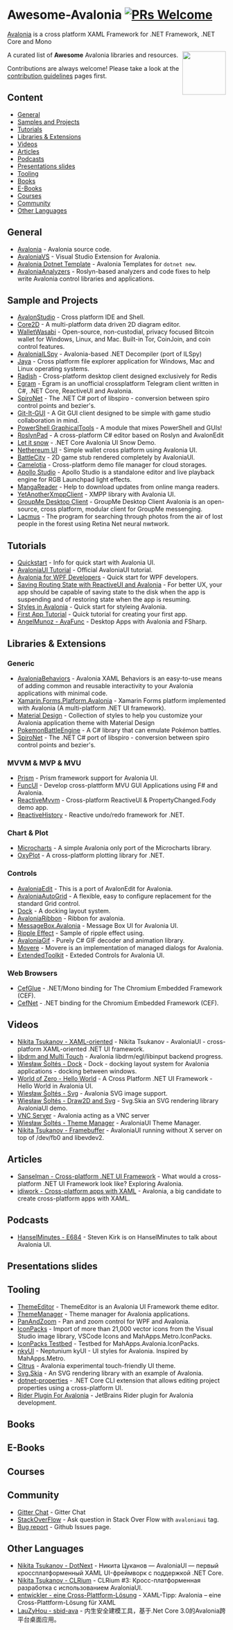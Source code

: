 # Awesome-Avalonia [![PRs Welcome](https://img.shields.io/badge/PRs-welcome-brightgreen.svg?style=flat-square)](http://makeapullrequest.com) 

[Avalonia](https://github.com/AvaloniaUI/Avalonia) is a cross platform XAML Framework for .NET Framework, .NET Core and Mono

[<img src="https://avatars2.githubusercontent.com/u/14075148?s=200&v=4" align="right" width="100">](https://avaloniaui.net/)

A curated list of **Awesome** Avalonia libraries and resources.

Contributions are always welcome! Please take a look at the [contribution guidelines](https://github.com/AvaloniaCommunity/awesome-avalonia/blob/master/CONTRIBUTING.md) pages first.

## Content

* [General](#general)
* [Samples and Projects](#samples-and-projects)
* [Tutorials](#tutorials)
* [Libraries & Extensions](#libraries--extensions)
* [Videos](#videos)
* [Articles](#articles)
* [Podcasts](#podcasts)
* [Presentations slides](#presentations-slides)
* [Tooling](#tooling)
* [Books](#books)
* [E-Books](#e-books)
* [Courses](#courses)
* [Community](#community)
* [Other Languages](#other-languages)


## General
- [Avalonia](https://github.com/AvaloniaUI/Avalonia) - Avalonia source code.
- [AvaloniaVS](https://github.com/AvaloniaUI/AvaloniaVS) - Visual Studio Extension for Avalonia.
- [Avalonia Dotnet Template](https://github.com/AvaloniaUI/avalonia-dotnet-templates) - Avalonia Templates for `dotnet new`.
- [AvaloniaAnalyzers](https://github.com/AvaloniaUI/AvaloniaAnalyzers) - Roslyn-based analyzers and code fixes to help write Avalonia control libraries and applications. 

## Sample and Projects
- [AvalonStudio](https://github.com/VitalElement/AvalonStudio) - Cross platform IDE and Shell.
- [Core2D](https://github.com/wieslawsoltes/Core2D) - A multi-platform data driven 2D diagram editor.
- [WalletWasabi](https://github.com/zkSNACKs/WalletWasabi) - Open-source, non-custodial, privacy focused Bitcoin wallet for Windows, Linux, and Mac. Built-in Tor, CoinJoin, and coin control features.
- [AvaloniaILSpy](https://github.com/icsharpcode/AvaloniaILSpy) - Avalonia-based .NET Decompiler (port of ILSpy)
- [Jaya](https://github.com/waliarubal/Jaya) - Cross platform file explorer application for Windows, Mac and Linux operating systems.
- [Radish](https://github.com/rbmkio/radish) - Cross-platform desktop client designed exclusively for Redis
- [Egram](https://github.com/egramtel/egram.tel) - Egram is an unofficial crossplatform Telegram client written in C#, .NET Core, ReactiveUI and Avalonia.
- [SpiroNet](https://github.com/wieslawsoltes/SpiroNet) - The .NET C# port of libspiro - conversion between spiro control points and bezier's.
- [Git-It-GUI](https://github.com/reignstudios/Git-It-GUI) - A Git GUI client designed to be simple with game studio collaboration in mind.
- [PowerShell GraphicalTools](https://github.com/PowerShell/GraphicalTools) - A module that mixes PowerShell and GUIs!
- [RoslynPad](https://github.com/aelij/RoslynPad) - A cross-platform C# editor based on Roslyn and AvalonEdit
- [Let it snow](https://github.com/ptupitsyn/let-it-snow) - .NET Core Avalonia UI Snow Demo.
- [Nethereum UI](https://github.com/Nethereum/Nethereum.UI.Desktop) - Simple wallet cross platform using Avalonia UI.
- [BattleCity](https://github.com/kekekeks/Avalonia.BattleCity) - 2D game stub rendered completely by AvaloniaUI.
- [Camelotia](https://github.com/worldbeater/Camelotia) - Cross-platform demo file manager for cloud storages.
- [Apollo Studio](https://github.com/mat1jaczyyy/apollo-studio) - Apollo Studio is a standalone editor and live playback engine for RGB Launchpad light effects.
- [MangaReader](https://github.com/MonkAlex/MangaReader) - Help to download updates from online manga readers.
- [YetAnotherXmppClient](https://github.com/jfechn/YetAnotherXmppClient) - XMPP library with Avalonia UI.
- [GroupMe Desktop Client](https://github.com/alexdillon/GroupMeClientAvalonia) - GroupMe Desktop Client Avalonia is an open-source, cross platform, modular client for GroupMe messenging.
- [Lacmus](https://github.com/lacmus-foundation/lacmus-app) - The program for searching through photos from the air of lost people in the forest using Retina Net neural nwtwork.

## Tutorials
- [Quickstart](https://avaloniaui.net/docs/quickstart/) - Info for quick start with Avalonia UI.
- [AvaloniaUI Tutorial](https://avaloniaui.net/docs/tutorial/) - Official AvaloniaUI tutorial.
- [Avalonia for WPF Developers](https://avaloniaui.net/docs/quickstart/from-wpf) - Quick start for WPF developers.
- [Saving Routing State with ReactiveUI and Avalonia](https://habr.com/en/post/462307/) - For better UX, your app should be capable of saving state to the disk when the app is suspending and of restoring state when the app is resuming.
- [Styles in Avalonia](https://habr.com/en/post/471342/) - Quick start for styleing Avalonia.
- [First App Tutorial](https://habr.com/en/post/470101/) - Quick tutorial for creating your first app.
- [AngelMunoz - AvaFunc](https://dev.to/tunaxor/desktop-apps-with-avalonia-and-fsharp-4n21) - Desktop Apps with Avalonia and FSharp.

## Libraries & Extensions

### Generic
- [AvaloniaBehaviors](https://github.com/wieslawsoltes/AvaloniaBehaviors) - Avalonia XAML Behaviors is an easy-to-use means of adding common and reusable interactivity to your Avalonia applications with minimal code.
- [Xamarin.Forms.Platform.Avalonia](https://github.com/zhongzf/Xamarin.Forms.Platform.Avalonia) - Xamarin Forms platform implemented with Avalonia (A multi-platform .NET UI framework).
- [Material Design](https://github.com/CreateLab/material.avalonia) - Collection of styles to help you customize your Avalonia application theme with Material Design
- [PokemonBattleEngine](https://github.com/Kermalis/PokemonBattleEngine) - A C# library that can emulate Pokémon battles.
- [SpiroNet](https://github.com/wieslawsoltes/SpiroNet) - The .NET C# port of libspiro - conversion between spiro control points and bezier's.

### MVVM & MVP & MVU
- [Prism](https://github.com/AvaloniaCommunity/Prism.Avalonia) - Prism framework support for Avalonia UI.
- [FuncUI](https://github.com/AvaloniaCommunity/Avalonia.FuncUI) - Develop cross-plattform MVU GUI Applications using F# and Avalonia.
- [ReactiveMvvm](https://github.com/worldbeater/ReactiveMvvm) - Cross-platform ReactiveUI & PropertyChanged.Fody demo app.
- [ReactiveHistory](https://github.com/wieslawsoltes/ReactiveHistory) - Reactive undo/redo framework for .NET.

### Chart & Plot
- [Microcharts](https://github.com/AvaloniaCommunity/Avalonia.Microcharts) - A simple Avalonia only port of the Microcharts library.
- [OxyPlot](https://github.com/oxyplot/oxyplot-avalonia) - A cross-platform plotting library for .NET.

### Controls
- [AvaloniaEdit](https://github.com/AvaloniaUI/AvaloniaEdit) - This is a port of AvalonEdit for Avalonia.
- [AvaloniaAutoGrid](https://github.com/AvaloniaUI/AvaloniaAutoGrid) - A flexible, easy to configure replacement for the standard Grid control.
- [Dock](https://github.com/wieslawsoltes/Dock) - A docking layout system.
- [AvaloniaRibbon](https://github.com/amazerol/AvaloniaRibbon) - Ribbon for avalonia.
- [MessageBox.Avalonia](https://github.com/CreateLab/MessageBox.Avalonia) - Message Box UI for Avalonia UI.
- [Ripple Effect](https://github.com/Roflyanochka/AvaloniaRipple) - Sample of ripple effect using.
- [AvaloniaGif](https://github.com/jmacato/AvaloniaGif) - Purely C# GIF decoder and animation library.
- [Movere](https://github.com/jp2masa/Movere) - Movere is an implementation of managed dialogs for Avalonia.
- [ExtendedToolkit](https://github.com/mameolan/Avalonia.ExtendedToolkit) - Exteded Controls for Avalonia UI.

### Web Browsers
- [CefGlue](https://gitlab.com/joaompneves/cefglue) - .NET/Mono binding for The Chromium Embedded Framework (CEF).
- [CefNet](https://github.com/CefNet/CefNet) - .NET binding for the Chromium Embedded Framework (CEF).

## Videos
- [Nikita Tsukanov - XAML-oriented](https://www.youtube.com/watch?v=DLHhZJkSqWk) - Nikita Tsukanov - AvaloniaUI - cross-platform XAML-oriented .NET UI framework.
- [libdrm and Multi Touch](https://www.youtube.com/watch?v=t8Ww17iPdqs) - Avalonia libdrm/egl/libinput backend progress.
- [Wiesław Šoltés - Dock](https://www.youtube.com/watch?v=KHH23BFgU30) - Dock - docking layout system for Avalonia applications - docking between windows.
- [World of Zero - Hello World](https://www.youtube.com/watch?v=rho26Ik30D4) - A Cross Platform .NET UI Framework - Hello World in Avalonia UI.
- [Wiesław Šoltés - Svg](https://www.youtube.com/watch?v=UHmlfBMq6W4) - Avalonia SVG image support.
- [Wiesław Šoltés - Draw2D and Svg](https://www.youtube.com/watch?v=6hnVwWOeOt8) - Svg.Skia an SVG rendering library AvaloniaUI demo.
- [VNC Server](https://www.youtube.com/watch?v=HAyHIvSzweM) - Avalonia acting as a VNC server
- [Wiesław Šoltés - Theme Manager](https://www.youtube.com/watch?v=btsaMx9rI_I) - AvaloniaUI Theme Manager.
- [Nikita Tsukanov - Framebuffer](https://www.youtube.com/watch?v=NkTPfBfDmtA) - AvaloniaUI running without X server on top of /dev/fb0 and libevdev2.

## Articles
- [Sanselman - Cross-platform .NET UI Framework](https://www.hanselman.com/blog/WhatWouldACrossplatformNETUIFrameworkLookLikeExploringAvalonia.aspx) - What would a cross-platform .NET UI Framework look like? Exploring Avalonia.
- [idiwork - Cross-platform apps with XAML](https://www.idiwork.com/avalonia-a-big-candidate-to-create-crossplatform-apps-with-xaml/) - Avalonia, a big candidate to create cross-platform apps with XAML.

## Podcasts
- [HanselMinutes - E684](https://www.hanselminutes.com/684/avalonia-is-a-cross-platform-xaml-framework-for-net-framework-net-core-and-mono-with-steve) - Steven Kirk is on HanselMinutes to talk about Avalonia UI.


## Presentations slides


## Tooling
- [ThemeEditor](https://github.com/wieslawsoltes/ThemeEditor) - ThemeEditor is an Avalonia UI Framework theme editor.
- [ThemeManager](https://github.com/wieslawsoltes/Avalonia.ThemeManager) - Theme manager for Avalonia applications.
- [PanAndZoom](https://github.com/wieslawsoltes/PanAndZoom) - Pan and zoom control for WPF and Avalonia.
- [IconPacks](https://github.com/ahopper/Avalonia.IconPacks) - Import of more than 21,000 vector icons from the Visual Studio image library, VSCode Icons and MahApps.Metro.IconPacks.
- [IconPacks Testbed](https://github.com/punker76/MahApps.Avalonia.IconPacks.Testbed) - Testbed for MahApps.Avalonia.IconPacks.
- [nkyUI](https://github.com/0xFireball/nkyUI) - Neptunium kyUI - UI styles for Avalonia. Inspired by MahApps.Metro.
- [Citrus](https://github.com/worldbeater/Avalonia.Citrus) - Avalonia experimental touch-friendly UI theme.
- [Svg.Skia](https://github.com/wieslawsoltes/Svg.Skia) - An SVG rendering library with an example of Avalonia.
- [dotnet-properties](https://github.com/jp2masa/dotnet-properties) - .NET Core CLI extension that allows editing project properties using a cross-platform UI.
- [Rider Plugin For Avalonia](https://github.com/ForNeVeR/AvaloniaRider) - JetBrains Rider plugin for Avalonia development.

## Books


## E-Books


## Courses


## Community
- [Gitter Chat](https://gitter.im/AvaloniaUI/Avalonia) - Gitter Chat
- [StackOverFlow](https://stackoverflow.com/questions/tagged/avaloniaui) - Ask question in Stack Over Flow with `avaloniaui` tag.
- [Bug report](https://github.com/AvaloniaUI/Avalonia/issues) - Github Issues page.

## Other Languages
- [Nikita Tsukanov - DotNext](https://www.youtube.com/watch?v=8qzqweimcFs) - Никита Цуканов — AvaloniaUI — первый кроссплатформенный XAML UI-фреймворк с поддержкой .NET Core.
- [Nikita Tsukanov - CLRium](https://www.youtube.com/watch?v=6uq1-ii26Es) - CLRium #3: Кросс-платформенная разработка с использованием AvaloniaUI.
- [entwickler - eine Cross-Plattform-Lösung](https://entwickler.de/online/windowsdeveloper/xaml-cross-plattform-loesung-579812969.html) - XAML-Tipp: Avalonia – eine Cross-Plattform-Lösung für XAML
- [LauZyHou - sbid-ava](https://github.com/LauZyHou/sbid-ava) - 内生安全建模工具，基于.Net Core 3.0的Avalonia跨平台桌面应用。
